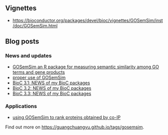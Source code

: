<!-- AddToAny BEGIN -->
<div class="a2a_kit a2a_kit_size_32 a2a_default_style">
<a class="a2a_dd" href="//www.addtoany.com/share"></a>
<a class="a2a_button_facebook"></a>
<a class="a2a_button_twitter"></a>
<a class="a2a_button_google_plus"></a>
</div>
<script async src="//static.addtoany.com/menu/page.js"></script>
<!-- AddToAny END -->

## <i class="fa fa-book"></i> Vignettes

+ <https://bioconductor.org/packages/devel/bioc/vignettes/GOSemSim/inst/doc/GOSemSim.html>

## <i class="fa fa-wordpress"></i> Blog posts

### <i class="fa fa-angle-double-right"></i> News and updates

+ [GOSemSim an R package for measuring semantic similarity among GO terms and gene products](https://guangchuangyu.github.io/2010/05/gosemsim-an-r-package-for-measuring-semantic-similarity-among-go-terms-and-gene-products)
+ [proper use of GOSemSim](https://guangchuangyu.github.io/2014/11/proper-use-of-gosemsim)
+ [BioC 3.1: NEWS of my BioC packages](https://guangchuangyu.github.io/2015/04/news-of-my-bioc-packages)
+ [BioC 3.2: NEWS of my BioC packages](https://guangchuangyu.github.io/2015/10/news-of-my-bioc-packages)
+ [BioC 3.3: NEWS of my BioC packages](https://guangchuangyu.github.io/2016/05/news-of-my-bioc-packages)

### <i class="fa fa-angle-double-right"></i> Applications

+ [using GOSemSim to rank proteins obtained by co-IP](https://guangchuangyu.github.io/2015/05/using-gosemsim-to-rank-proteins-obtained-by-co-ip)


<i class="fa fa-hand-o-right"></i> Find out more on <https://guangchuangyu.github.io/tags/gosemsim>.


